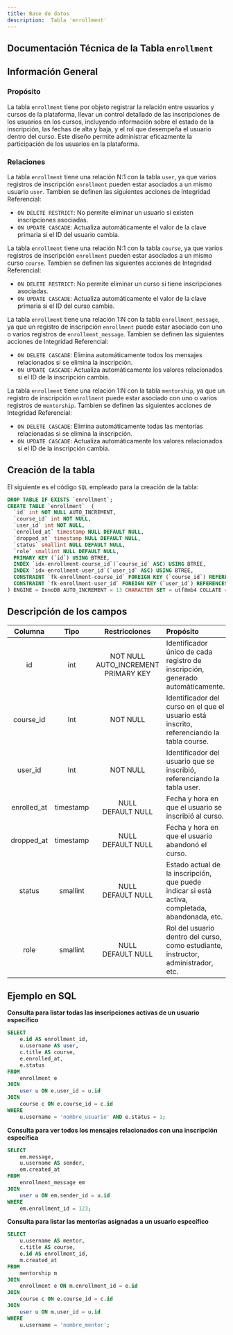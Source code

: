 ```yaml
---
title: Base de datos
description:  Tabla 'enrollment'
---
```



## Documentación Técnica de la Tabla `enrollment`

## Información General

### Propósito
La tabla `enrollment` tiene por objeto registrar la relación entre usuarios y cursos de la plataforma, llevar un control detallado de las inscripciones de los usuarios en los cursos, incluyendo información sobre el estado de la inscripción, las fechas de alta y baja, y el rol que desempeña el usuario dentro del curso. Este diseño permite administrar eficazmente la participación de los usuarios en la plataforma.

### Relaciones
La tabla `enrollment` tiene una relación N:1 con la tabla `user`, ya que varios registros de inscripción `enrollment` pueden estar asociados a un mismo usuario `user`.
Tambien se definen las siguientes acciones de Integridad Referencial:
- `ON DELETE RESTRICT`: No permite eliminar un usuario si existen inscripciones asociadas.
- `ON UPDATE CASCADE`: Actualiza automáticamente el valor de la clave primaria si el ID del usuario cambia.

La tabla `enrollment` tiene una relación N:1 con la tabla `course`, ya que varios registros de inscripción `enrollment` pueden estar asociados a un mismo curso `course`.
Tambien se definen las siguientes acciones de Integridad Referencial:
- `ON DELETE RESTRICT`: No permite eliminar un curso si tiene inscripciones asociadas.
- `ON UPDATE CASCADE`: Actualiza automáticamente el valor de la clave primaria si el ID del curso cambia.

La tabla `enrollment` tiene una relación 1:N con la tabla `enrollment_message`, ya que un registro de inscripción `enrollment` puede estar asociado con uno o varios registros de `enrollment_message`.
Tambien se definen las siguientes acciones de Integridad Referencial:
- `ON DELETE CASCADE`: Elimina automáticamente todos los mensajes relacionados si se elimina la inscripción.
- `ON UPDATE CASCADE`: Actualiza automáticamente los valores relacionados si el ID de la inscripción cambia.

La tabla `enrollment` tiene una relación 1:N con la tabla `mentorship`, ya que un registro de inscripción `enrollment` puede estar asociado con uno o varios registros de `mentorship`.
Tambien se definen las siguientes acciones de Integridad Referencial:
- `ON DELETE CASCADE`: Elimina automáticamente todas las mentorías relacionadas si se elimina la inscripción.
- `ON UPDATE CASCADE`: Actualiza automáticamente los valores relacionados si el ID de la inscripción cambia.


## Creación de la tabla
El siguiente es el código `SQL` empleado para la creación de la tabla:
``` sql
DROP TABLE IF EXISTS `enrollment`;
CREATE TABLE `enrollment`  (
  `id` int NOT NULL AUTO_INCREMENT,
  `course_id` int NOT NULL,
  `user_id` int NOT NULL,
  `enrolled_at` timestamp NULL DEFAULT NULL,
  `dropped_at` timestamp NULL DEFAULT NULL,
  `status` smallint NULL DEFAULT NULL,
  `role` smallint NULL DEFAULT NULL,
  PRIMARY KEY (`id`) USING BTREE,
  INDEX `idx-enrollment-course_id`(`course_id` ASC) USING BTREE,
  INDEX `idx-enrollment-user_id`(`user_id` ASC) USING BTREE,
  CONSTRAINT `fk-enrollment-course_id` FOREIGN KEY (`course_id`) REFERENCES `course` (`id`) ON DELETE RESTRICT ON UPDATE CASCADE,
  CONSTRAINT `fk-enrollment-user_id` FOREIGN KEY (`user_id`) REFERENCES `user` (`id`) ON DELETE RESTRICT ON UPDATE CASCADE
) ENGINE = InnoDB AUTO_INCREMENT = 13 CHARACTER SET = utf8mb4 COLLATE = utf8mb4_general_ci ROW_FORMAT = Dynamic;
```

## Descripción de los campos
|Columna	|Tipo		|Restricciones	|Propósito	|
|:-------------:|:-------------:|:-------------:|:-------------|
|id		|int		|NOT NULL<br>AUTO_INCREMENT<br>PRIMARY KEY	|Identificador único de cada registro de inscripción, generado automáticamente.|
|course_id	|Int	|NOT NULL	|Identificador del curso en el que el usuario está inscrito, referenciando la tabla course.|
|user_id	|Int	|NOT NULL	|Identificador del usuario que se inscribió, referenciando la tabla user.|
|enrolled_at	|timestamp	|NULL<br>DEFAULT NULL	|Fecha y hora en que el usuario se inscribió al curso.|
|dropped_at	|timestamp	|NULL<br>DEFAULT NULL	|Fecha y hora en que el usuario abandonó el curso.|
|status	|smallint	|NULL<br>DEFAULT NULL	|Estado actual de la inscripción, que puede indicar si está activa, completada, abandonada, etc.|
|role	|smallint	|NULL<br>DEFAULT NULL	|Rol del usuario dentro del curso, como estudiante, instructor, administrador, etc.|


## Ejemplo en SQL

**Consulta para listar todas las inscripciones activas de un usuario específico**
``` sql
SELECT 
    e.id AS enrollment_id,
    u.username AS user,
    c.title AS course,
    e.enrolled_at,
    e.status
FROM 
    enrollment e
JOIN 
    user u ON e.user_id = u.id
JOIN 
    course c ON e.course_id = c.id
WHERE 
    u.username = 'nombre_usuario' AND e.status = 1;
```

**Consulta para ver todos los mensajes relacionados con una inscripción específica**
``` sql
SELECT 
    em.message,
    u.username AS sender,
    em.created_at
FROM 
    enrollment_message em
JOIN 
    user u ON em.sender_id = u.id
WHERE 
    em.enrollment_id = 123;
```  

**Consulta para listar las mentorías asignadas a un usuario específico**
``` sql
SELECT 
    u.username AS mentor,
    c.title AS course,
    e.id AS enrollment_id,
    m.created_at
FROM 
    mentorship m
JOIN 
    enrollment e ON m.enrollment_id = e.id
JOIN 
    course c ON e.course_id = c.id
JOIN 
    user u ON m.user_id = u.id
WHERE 
    u.username = 'nombre_mentor';
```  